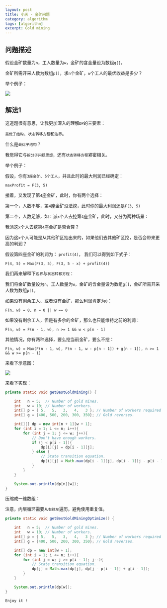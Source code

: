```yaml
---
layout: post
title: 小灰 - 金矿问题  
category: algorithm
tags: [algorithm]
excerpt: Gold mining
---
```


## 问题描述  

假设金矿数量为`n`，工人数量为`w`，金矿的含金量设为数组`g[]`，  

金矿所需开采人数为数组`p[]`，求`n`个金矿，`w`个工人的最优收益是多少？  


举个例子：  

![](https://yyc-images.oss-cn-beijing.aliyuncs.com/gold_mining_problem.png)  


## 解法1  

这道题很有意思，让我更加深入的理解`DP`的三要素：  

`最优子结构`、`状态转移方程`和`边界`。  

什么是`最优子结构`？  

我觉得它与`拆分子问题思想`，还有`状态转移方程`紧密相关。  

举个例子：  

假设，你有`3座金矿`、`5个工人`，并且此时的最大利润已经确定：  

`maxProfit = F(3, 5)`   


接着，又发现了第`4`座金矿，此时，你有两个选择：  

第一个，人数不够，第`4`座金矿没法挖，此时你的最大利润还是`F(3, 5)`  

第二个，人数足够，如：派`x`个人去挖第`4`座金矿，此时，又分为两种场景：  

我派这`x`个人去挖第`4`座金矿是否合算？  

因为这`x`个人可能是从其他矿区抽出来的，如果他们去其他矿区挖，是否会带来更高的利润？  

假设第四座金矿的利润为： `profit(4)`， 我们可以得到如下式子：  



`F(4, 5) = Max(F(3, 5), F(3, 5 - x) + profit(4))`  


我们再来解释下`边界`与`状态转移方程`：  


我们将金矿数量设为`n`，工人数量为`w`，金矿的含金量设为数组`g[]`，金矿所需开采人数为数组`p[]`。  

如果没有剩余工人、或者没有金矿，那么利润肯定为`0`：  

`F(n, w) = 0, n = 0 || w == 0`  

如果没有剩余工人，但是有多余的金矿，那么也只能维持之前的利润：  

`F(n, w) = F(n - 1, w), n >= 1 && w < p[n - 1]`  

其他情况，你有两种选择，要么挖当前金矿，要么不挖：  

`F(n, w) = Max(F(n - 1, w), F(n - 1, w - p[n - 1]) + g[n - 1]), n >= 1 && w >= p[n - 1]`   


来看下示意图：  

![](https://yyc-images.oss-cn-beijing.aliyuncs.com/gold_mining_key.png)  


来看下实现：  


``` java
private static void getBestGoldMining() {

    int   n = 5;  // Number of gold mines.
    int   w = 10; // Number of workers.
    int[] p = { 5,   5,   3,   4,   3 }; // Number of workers required for gold mining.
    int[] g = {400, 500, 200, 300, 350}; // Gold reverses.

    int[][] dp = new int[n + 1][w + 1];
    for (int i = 1; i <= n; i++){
        for (int j = 1; j <= w; j++){
            // Don't have enough workers.
            if (j < p[i - 1]){
                dp[i][j] = dp[i - 1][j];
            } else {
                // State transition equation.
                dp[i][j] = Math.max(dp[i - 1][j], dp[i - 1][j - p[i - 1]] + g[i - 1]);
            }
        }
    }

    System.out.println(dp[n][w]);
}
```

压缩成一维数组：  

注意，内层循环需要`从右往左`遍历，避免使用重复值。  

``` java
private static void getBestGoldMiningOptimize() {

    int   n = 5;  // Number of gold mines.
    int   w = 10; // Number of workers.
    int[] p = { 5,   5,   3,   4,   3 }; // Number of workers required for gold mining.
    int[] g = {400, 500, 200, 300, 350}; // Gold reverses.

    int[] dp = new int[w + 1];
    for (int i = 1; i <= n; i++){
        for (int j = w; j >= p[i - 1]; j--){
            // State transition equation.
            dp[j] = Math.max(dp[j], dp[j - p[i - 1]] + g[i - 1]);
        }
    }

    System.out.println(dp[w]);
}
```

`Enjoy it ! `